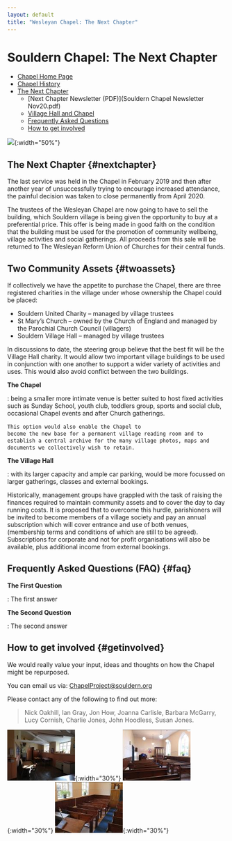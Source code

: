 ```yaml
---
layout: default
title: "Wesleyan Chapel: The Next Chapter"
---
```


# Souldern Chapel: The Next Chapter



* [Chapel Home Page](/chapel/)
* [Chapel History](/chapel/history-of-souldern-chapel/)
* [The Next Chapter](#nextchapter)
  * [Next Chapter Newsletter (PDF)](Souldern Chapel Newsletter Nov20.pdf)
  * [Village Hall and Chapel](#twoassets)
  * [Frequently Asked Questions](#faq)
  * [How to get involved](#getinvolved)


![](https://lh3.googleusercontent.com/QXJg5VS8PtsLxDJ3iV89wp4ZbmLe3Ep_qaheUH__kEHe-R0dNiUTo9zeeDw2wDAWYOoHjEkXEHZWABLEpxMWxPOumk9WhcbO80IMKYANDqi2hfB9UIE0-XiMPy-TdoSiBY5Jujp07Wq-g9QPIsfYTrtxtSHbvlKYDC4qdM3_f5-_69uiRw80Ed3q0wQrLrGSYQdVUX-Bv3DQnff0DnU2WV6bX3NhttjMXMF6WrYmK4uEUHQttaTHs9niB-GcQjsiwuKLXKowHur0O0gw_I8Gf76RPyUK2CxvSp7fn7hN-NgpPUr7ohq0myP425RN-8f_HB-Wyw5VH6-9rszylV6LVBmhYzSAm4Zfm01VF-Mb2Rz7_1qm1KrwJo9vSQSkt5yXuRfp3S0z0a5GuL3vBqvaf-QgeEwHrI34gGOesuwYQMmQLEcLcaOoPLLuQA6JVhqdmQnYNv59_bKzJQZ4TU2gC095lKWi11s9oFzw0JB3wTWK-5xwQWmZJNHmvTvv_uBP94WRC0NUQrxbgahxxJQ-i43ZaVqRuiMu2CFpWHc4uLcVsrfxnzTK6Tqcto_luaRt-x0Pl_IWk5jPYWkwuGSWRqKdZHWRl4i23AYDo1Vvr9jcw0-SD0PPC6F2A7-bFzxiS8_D0cH3NsgEt5YNiXySvsxfKyHXPZz1OSDjcg6IGebor0bqLgC_6crSo_Bj=w1158-h869-no?authuser=1){:width="50%"}


## The Next Chapter {#nextchapter}


The last service was held in the Chapel in February 2019 and then
after another year of unsuccessfully trying to encourage increased
attendance, the painful decision was taken to close permanently from
April 2020.


The trustees of the Wesleyan Chapel are now going to
have to sell the building, which Souldern village is being given the
opportunity to buy at a preferential price. This offer is being made
in good faith on the condition that the building must be used for the
promotion of community wellbeing, village activities and social
gatherings. All proceeds from this sale will be returned to The
Wesleyan Reform Union of Churches for their central funds.


## Two Community Assets {#twoassets}

If collectively we have the appetite to purchase the Chapel, there
are three registered charities in the village under whose ownership
the Chapel could be placed:

* Souldern United Charity – managed by village trustees
* St Mary’s Church – owned by the Church of England and
managed by the Parochial Church Council (villagers)
* Souldern Village Hall – managed by village trustees


In discussions to date, the steering group believe that the best
fit will be the Village Hall charity. It would allow two important
village buildings to be used in conjunction with one another to
support a wider variety of activities and uses. This would also avoid
conflict between the two buildings.

**The Chapel**

 :  being a smaller more intimate venue is better suited to
    host fixed activities such as Sunday School, youth club, toddlers
    group, sports and social club, occasional Chapel events and after
    Church gatherings.

    This option would also enable the Chapel to
    become the new base for a permanent village reading room and to
    establish a central archive for the many village photos, maps and
    documents we collectively wish to retain.

**The Village Hall**

 :  with its larger capacity and ample car
    parking, would be more focussed on larger gatherings, classes and
    external bookings.

Historically, management groups have grappled
with the task of raising the finances required to maintain community
assets and to cover the day to day running costs. It is proposed that
to overcome this hurdle, parishioners will be invited to become
members of a village society and pay an annual subscription which will
cover entrance and use of both venues, (membership terms and
conditions of which are still to be agreed).  Subscriptions for
corporate and not for profit organisations will also be available,
plus additional income from external bookings.



## Frequently Asked Questions (FAQ) {#faq}

**The First Question**

: The first answer

**The Second Question**

: The second answer



## How to get involved {#getinvolved}

We would really value your input, ideas and thoughts on how the
Chapel might be repurposed.

You can email us via:
[ChapelProject@souldern.org](mailto:ChapelProject@souldern.org)

Please contact any of the following to find out more:


>   Nick Oakhill,
>   Ian Gray,
>   Jon How,
>   Joanna Carlisle,
>   Barbara McGarry,  
>   Lucy Cornish,
>   Charlie Jones,
>   John Hoodless,
>   Susan Jones.



![](image353.jpg){:width="30%"}
![](image357.jpg){:width="30%"}
![](image355.jpg){:width="30%"}

